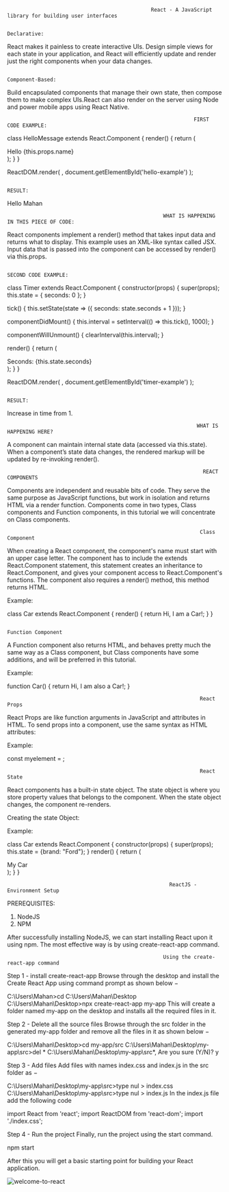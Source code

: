                                                    React - A JavaScript library for building user interfaces

                                                                    Declarative:
React makes it painless to create interactive UIs. Design simple views for each state in your application, and React will efficiently update and render just the right components when your data changes.

                                                                   Component-Based:
Build encapsulated components that manage their own state, then compose them to make complex UIs.React can also render on the server using Node and power mobile apps using React Native.

                                                                 FIRST CODE EXAMPLE:

class HelloMessage extends React.Component {
  render() {
    return (
      <div>
        Hello {this.props.name}
      </div>
    );
  }
}

ReactDOM.render(
  <HelloMessage name="Mahan" />,
  document.getElementById('hello-example')
);


                                                                         RESULT:
Hello Mahan

                                                       WHAT IS HAPPENING IN THIS PIECE OF CODE:
React components implement a render() method that takes input data and returns what to display. This example uses an XML-like syntax called JSX. Input data that is passed into the component can be accessed by render() via this.props.

                                                                      SECOND CODE EXAMPLE:

class Timer extends React.Component {
  constructor(props) {
    super(props);
    this.state = { seconds: 0 };
  }

  tick() {
    this.setState(state => ({
      seconds: state.seconds + 1
    }));
  }

  componentDidMount() {
    this.interval = setInterval(() => this.tick(), 1000);
  }

  componentWillUnmount() {
    clearInterval(this.interval);
  }

  render() {
    return (
      <div>
        Seconds: {this.state.seconds}
      </div>
    );
  }
}

ReactDOM.render(
  <Timer />,
  document.getElementById('timer-example')
);
  
                                                                           RESULT:
Increase in time from 1.

                                                                  WHAT IS HAPPENING HERE?
A component can maintain internal state data (accessed via this.state). When a component’s state data changes, the rendered markup will be updated by re-invoking render().


                                                                    REACT COMPONENTS
                                                                 
Components are independent and reusable bits of code. They serve the same purpose as JavaScript functions, but work in isolation and returns HTML via a render function.
Components come in two types, Class components and Function components, in this tutorial we will concentrate on Class components.

                                                                   Class Component
When creating a React component, the component's name must start with an upper case letter. The component has to include the extends React.Component statement, this statement creates an inheritance to React.Component, and gives your component access to React.Component's functions. The component also requires a render() method, this method returns HTML.

Example:

class Car extends React.Component {
  render() {
    return Hi, I am a Car!;
  }
}

                                                                      Function Component
                                                                  
A Function component also returns HTML, and behaves pretty much the same way as a Class component, but Class components have some additions, and will be preferred in this tutorial.

Example:

function Car() {
  return Hi, I am also a Car!;
}

                                                                   React Props
React Props are like function arguments in JavaScript and attributes in HTML. To send props into a component, use the same syntax as HTML attributes:

Example: 

const myelement = <Car brand="Ford" />;

                                                                   React State
                                                                  
React components has a built-in state object. The state object is where you store property values that belongs to the component. When the state object changes, the component re-renders.

Creating the state Object:

Example:

class Car extends React.Component {
  constructor(props) {
    super(props);
    this.state = {brand: "Ford"};
  }
  render() {
    return (
      <div>
        My Car
      </div>
    );
  }
}

                                                         ReactJS - Environment Setup
PREREQUISITES:
1. NodeJS
2. NPM

After successfully installing NodeJS, we can start installing React upon it using npm. The most effective way is by using create-react-app command.

                                                       Using the create-react-app command
Step 1 - install create-react-app
Browse through the desktop and install the Create React App using command prompt as shown below −

C:\Users\Mahan>cd C:\Users\Mahan\Desktop\
C:\Users\Mahan\Desktop>npx create-react-app my-app
This will create a folder named my-app on the desktop and installs all the required files in it.

Step 2 - Delete all the source files
Browse through the src folder in the generated my-app folder and remove all the files in it as shown below −

C:\Users\Mahan\Desktop>cd my-app/src
C:\Users\Mahan\Desktop\my-app\src>del *
C:\Users\Mahan\Desktop\my-app\src\*, Are you sure (Y/N)? y

Step 3 - Add files
Add files with names index.css and index.js in the src folder as −

C:\Users\Mahan\Desktop\my-app\src>type nul > index.css
C:\Users\Mahan\Desktop\my-app\src>type nul > index.js
In the index.js file add the following code

import React from 'react';
import ReactDOM from 'react-dom';
import './index.css';

Step 4 - Run the project
Finally, run the project using the start command.

npm start

After this you will get a basic starting point for building your React application.

![welcome-to-react](https://user-images.githubusercontent.com/41227164/100254507-80ddf200-2f6a-11eb-872c-7b2b3e19e494.png)
